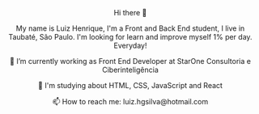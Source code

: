 <div align="center" >
Hi there 👋

My name is Luiz Henrique, I'm a Front and Back End student, I live in Taubaté, São Paulo. I'm looking for learn and improve myself 1% per day. Everyday!

<p>🔭 I’m currently working as Front End Developer at StarOne Consultoria e Ciberinteligência</p>
<p>🌱 I'm studying about HTML, CSS, JavaScript and React</p>
  <p>📫 How to reach me: luiz.hgsilva@hotmail.com</p>
</div>


